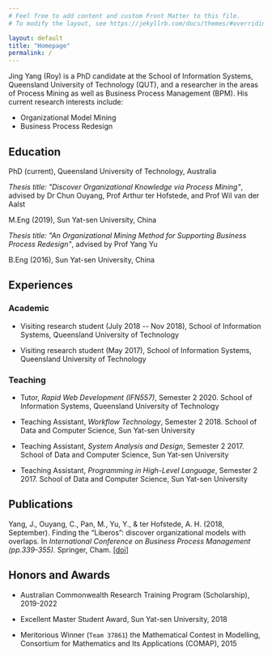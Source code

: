 ```yaml
---
# Feel free to add content and custom Front Matter to this file.
# To modify the layout, see https://jekyllrb.com/docs/themes/#overriding-theme-defaults

layout: default
title: "Homepage"
permalink: /
---
```


Jing Yang (Roy) is a PhD candidate at the School of Information Systems, 
Queensland University of Technology (QUT), and a researcher in the areas 
of Process Mining as well as Business Process Management (BPM). His 
current research interests include:

- Organizational Model Mining
- Business Process Redesign 


Education
---------
PhD (current), Queensland University of Technology, Australia

  *Thesis title: "Discover Organizational Knowledge via Process Mining"*, 
  advised by Dr Chun Ouyang, Prof Arthur ter Hofstede, and Prof Wil van
  der Aalst

M.Eng (2019), Sun Yat-sen University, China

  *Thesis title: "An Organizational Mining Method for Supporting Business
  Process Redesign"*, 
  advised by Prof Yang Yu

B.Eng (2016), Sun Yat-sen University, China


Experiences
-----------
### Academic
- Visiting research student (July 2018 -- Nov 2018),
School of Information Systems, Queensland University of Technology

- Visiting research student (May 2017),
School of Information Systems, Queensland University of Technology

### Teaching
- Tutor, *Rapid Web Development (IFN557)*, Semester 2 2020.
School of Information Systems, Queensland University of Technology

- Teaching Assistant, *Workflow Technology*, Semester 2 2018. 
School of Data and Computer Science, Sun Yat-sen University

- Teaching Assistant, *System Analysis and Design*, Semester 2 2017. 
School of Data and Computer Science, Sun Yat-sen University

- Teaching Assistant, *Programming in High-Level Language*, Semester 2 2017. 
School of Data and Computer Science, Sun Yat-sen University


Publications
------------

Yang, J., Ouyang, C., Pan, M., Yu, Y., & ter Hofstede, A. H. 
  (2018, September). 
  Finding the “Liberos”: discover organizational models with overlaps. 
  In *International Conference on Business Process Management (pp.339-355).* 
  Springer, Cham.
  [[doi]](https://doi.org/10.1007/978-3-319-98648-7_20)


Honors and Awards
-----------------
- Australian Commonwealth Research Training Program (Scholarship), 
2019-2022

- Excellent Master Student Award, Sun Yat-sen University, 2018

- Meritorious Winner (`Team 37861`) the Mathematical Contest in Modelling,
Consortium for Mathematics and Its Applications (COMAP), 2015
